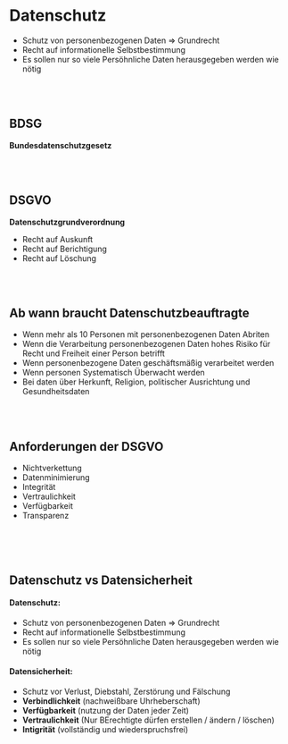 # Datenschutz

- Schutz von personenbezogenen Daten => Grundrecht
- Recht auf informationelle Selbstbestimmung
- Es sollen nur so viele Persöhnliche Daten herausgegeben werden wie nötig

<br>
<br>

## BDSG

**Bundesdatenschutzgesetz**

<br>
<br>

## DSGVO

**Datenschutzgrundverordnung**

- Recht auf Auskunft
- Recht auf Berichtigung
- Recht auf Löschung

<br>
<br>

## Ab wann braucht Datenschutzbeauftragte

- Wenn mehr als 10 Personen mit personenbezogenen Daten Abriten
- Wenn die Verarbeitung personenbezogenen Daten hohes Risiko für Recht und Freiheit einer Person betrifft
- Wenn personenbezogene Daten geschäftsmäßig verarbeitet werden
- Wenn personen Systematisch Überwacht werden
- Bei daten über Herkunft, Religion, politischer Ausrichtung und Gesundheitsdaten

<br>
<br>

## Anforderungen der DSGVO

- Nichtverkettung
- Datenminimierung
- Integrität
- Vertraulichkeit
- Verfügbarkeit
- Transparenz

<br>
<br>
<div style="page-break-after: always; visibility: hidden"> 
\pagebreak 
</div>

## Datenschutz vs Datensicherheit

#### Datenschutz:

- Schutz von personenbezogenen Daten => Grundrecht
- Recht auf informationelle Selbstbestimmung
- Es sollen nur so viele Persöhnliche Daten herausgegeben werden wie nötig

#### Datensicherheit:

- Schutz vor Verlust, Diebstahl, Zerstörung und Fälschung
- **Verbindlichkeit** (nachweißbare Uhrheberschaft)
- **Verfügbarkeit** (nutzung der Daten jeder Zeit)
- **Vertraulichkeit** (Nur BErechtigte dürfen erstellen / ändern / löschen)
- **Intigrität** (vollständig und wiederspruchsfrei)